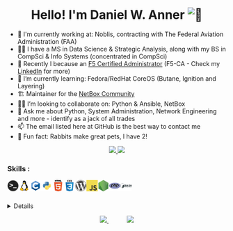<h1 align="center">Hello! I'm Daniel W. Anner <img src="https://github-production-user-asset-6210df.s3.amazonaws.com/24524555/238178097-766d336d-b87d-44ba-807c-c51de2bc6b4d.gif" width="28px" alt="👋"></h1>

- 💼 I'm currently working at: Noblis, contracting with The Federal Aviation Administration (FAA)
- 👨‍🎓 I have a MS in Data Science & Strategic Analysis, along with my BS in CompSci & Info Systems (concentrated in CompSci)
- 📜 Recently I because an [F5 Certified Administrator](https://education.f5.com/hc/en-us/articles/4403998031643-Application-Delivery-Fundamentals-101-) (F5-CA - Check my [LinkedIn](https://www.linkedin.com/in/danner26/details/certifications/) for more)
- 🌱 I’m currently learning: Fedora/RedHat CoreOS (Butane, Ignition and Layering)
- 🏗️ Maintainer for the [NetBox Community](https://github.com/netbox-community)
- 🤝🏼 I’m looking to collaborate on: Python & Ansible, NetBox
- 💬 Ask me about Python, System Administration, Network Engineering and more - identify as a jack of all trades
- 📫 The email listed here at GitHub is the best way to contact me
- 🐰 Fun fact: Rabbits make great pets, I have 2!

<p align="center">
  <a href="https://github.com/danner26">
    <img src="https://github-readme-stats.vercel.app/api?username=danner26&count_private=true&show_icons=true&title_color=2BFFF1&icon_color=2BFFF1&text_color=ffffff&bg_color=000000" />
  </a>
  <a href="https://github.com/danner26">
    <img src="https://github-readme-stats.vercel.app/api/top-langs/?username=danner26&layout=compact&title_color=2BFFF1&icon_color=2BFFF1&text_color=ffffff&bg_color=000000" />
  </a>
</p>

### Skills : <br/>

<img align="left" alt="Terminal" width="26px" src="https://raw.githubusercontent.com/github/explore/80688e429a7d4ef2fca1e82350fe8e3517d3494d/topics/terminal/terminal.png" />
<img align="left" alt="Linux" width="26px" src="https://raw.githubusercontent.com/github/explore/80688e429a7d4ef2fca1e82350fe8e3517d3494d/topics/linux/linux.png"/>
<img align="left" alt="c" width="26px" src="https://raw.githubusercontent.com/github/explore/80688e429a7d4ef2fca1e82350fe8e3517d3494d/topics/c/c.png" />
<img align="left" alt="Python" width="26px" src="https://raw.githubusercontent.com/github/explore/80688e429a7d4ef2fca1e82350fe8e3517d3494d/topics/python/python.png" />
<img align="left" alt="HTML5" width="26px" src="https://raw.githubusercontent.com/github/explore/80688e429a7d4ef2fca1e82350fe8e3517d3494d/topics/html/html.png" />
<img align="left" alt="CSS3" width="26px" src="https://raw.githubusercontent.com/github/explore/80688e429a7d4ef2fca1e82350fe8e3517d3494d/topics/css/css.png" />
<img align="left" alt="wordpresws" width="26px" src="https://raw.githubusercontent.com/github/explore/80688e429a7d4ef2fca1e82350fe8e3517d3494d/topics/wordpress/wordpress.png" />
<img align="left" alt="JavaScript" width="26px" src="https://raw.githubusercontent.com/github/explore/80688e429a7d4ef2fca1e82350fe8e3517d3494d/topics/javascript/javascript.png" />
<img align="left" alt="Node.js" width="26px" src="https://raw.githubusercontent.com/github/explore/80688e429a7d4ef2fca1e82350fe8e3517d3494d/topics/nodejs/nodejs.png" />
<img align="left" alt="php" width="26px" src="https://raw.githubusercontent.com/github/explore/ccc16358ac4530c6a69b1b80c7223cd2744dea83/topics/php/php.png" />
<img align="left" alt="bash" width="26px" src="https://raw.githubusercontent.com/github/explore/80688e429a7d4ef2fca1e82350fe8e3517d3494d/topics/bash/bash.png" />

<br/>
<br/>
<br/>
<details>
  <p align="center">
    <a href="https://github.com/danner26">
      <img src="http://github-profile-summary-cards.vercel.app/api/cards/profile-details?username=danner26&theme=transparent" />
    </a><br/>
    <a href="https://github.com/danner26">
      <img src="https://github-readme-streak-stats.herokuapp.com/?user=danner26&hide_border=true&card_width=338&theme=transparent" />
    </a>
    <a href="https://github.com/danner26">
      <img src="http://github-profile-summary-cards.vercel.app/api/cards/stats?username=danner26&theme=transparent" />
    </a><br/>
    <a href="https://github.com/danner26">
      <img src="https://github-readme-stats.vercel.app/api/top-langs/?username=danner26&theme=transparent&langs_count=10&hide=jupyter%20notebook,makefile,batchfile,css,html,r,scss" />
    </a>
  </p>
</details>

<p align="center">
  <a href="https://github.com/danner26">
    <img src="https://komarev.com/ghpvc/?username=danner26&color=yellow&style=for-the-badge" />
  </a>
  <a href="https://www.linkedin.com/in/danner26/">
    <img src="https://github.com/gauravghongde/social-icons/blob/master/PNG/Color/LinkedIN.png?raw=true" style="width: 2em;padding-left: 3em;" />
  </a>
</p>
